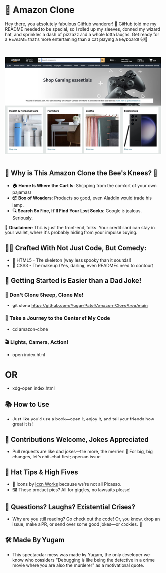 # 🛒 Amazon Clone

Hey there, you absolutely fabulous GitHub wanderer! 🎩 GitHub told me my README needed to be special, so I rolled up my sleeves, donned my wizard hat, and sprinkled a dash of pizzazz and a whole lotta laughs. Get ready for a README that's more entertaining than a cat playing a keyboard! 🐱🎹 <br><br><br>

<img src="https://github.com/YugamPatel/Amazon-Clone/blob/main/amazon-clone.png"></img><br><br>

## 🎉 Why is This Amazon Clone the Bee's Knees? 🐝

- **🏠 Home Is Where the Cart Is**: Shopping from the comfort of your own pajamas!
- **📦 Box of Wonders**: Products so good, even Aladdin would trade his lamp.
- **🔍 Search So Fine, It'll Find Your Lost Socks**: Google is jealous. Seriously.

🚨 **Disclaimer**: This is just the front-end, folks. Your credit card can stay in your wallet, where it's probably hiding from your impulse buying.

## 🧙‍♂️ Crafted With Not Just Code, But Comedy:

- 🎉 HTML5 - The skeleton (way less spooky than it sounds!)
- 🍭 CSS3 - The makeup (Yes, darling, even READMEs need to contour)

## 🤹 Getting Started is Easier than a Dad Joke!

### 🐑 Don't Clone Sheep, Clone Me!

- git clone https://github.com/YugamPatel/Amazon-Clone/tree/main

### 🚀 Take a Journey to the Center of My Code

- cd amazon-clone

### 🎬 Lights, Camera, Action!

- open index.html
# OR
- xdg-open index.html

## 📚 How to Use

- Just like you'd use a book—open it, enjoy it, and tell your friends how great it is!

## 💌 Contributions Welcome, Jokes Appreciated

- Pull requests are like dad jokes—the more, the merrier! 🤣 For big, big changes, let's chit-chat first; open an issue.

## 🙏 Hat Tips & High Fives

- 🎨 Icons by [Icon Works](https://www.flaticon.com/authors/icon-works) because we're not all Picasso.
- 🖼 These product pics? All for giggles, no lawsuits please!

## 💌 Questions? Laughs? Existential Crises?

- Why are you still reading? Go check out the code! Or, you know, drop an issue, make a PR, or send over some good jokes—or cookies. 🍪

## 🛠️ Made By Yugam 

- This spectacular mess was made by Yugam, the only developer we know who considers "Debugging is like being the detective in a crime movie where you are also the murderer" as a motivational quote.
